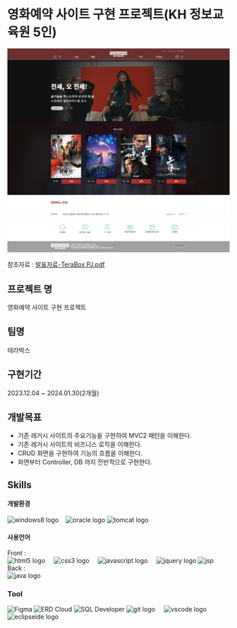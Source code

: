 # 영화예약 사이트 구현 프로젝트(KH 정보교육원 5인)

![KH Semi Project](https://github.com/yawooch/TerraBoxProject/blob/master/%EC%82%B0%EC%B6%9C%EB%AC%BC/TeraBox.mainpage.png)

참조자료 : [발표자료-TeraBox PJ.pdf](https://github.com/yawooch/TerraBoxProject/blob/master/%EC%82%B0%EC%B6%9C%EB%AC%BC/%EC%B5%9C%EC%A2%85%EC%A0%9C%EC%B6%9C/TeraBox%20PJ.pdf)

## 프로젝트 명 
영화예약 사이트 구현 프로젝트


## 팀명
테라박스

## 구현기간
2023.12.04 ~ 2024.01.30(2개월)

## 개발목표
-	기존 레거시 사이트의 주요기능을 구현하여 MVC2 패턴을 이해한다.
-	기존 레거시 사이트의 비즈니스 로직을 이해한다.
-	CRUD 화면을 구현하여 기능의 흐름을 이해한다.
-	화면부터 Controller, DB 까지 전반적으로 구현한다.



## Skills

#### 개발환경 

<img src="https://cdn.jsdelivr.net/gh/devicons/devicon/icons/windows8/windows8-original.svg" height="40" alt="windows8 logo"  /><img width="12" />
  <img src="https://cdn.jsdelivr.net/gh/devicons/devicon/icons/oracle/oracle-original.svg" height="40" alt="oracle logo"  />
  <img src="https://cdn.jsdelivr.net/gh/devicons/devicon/icons/tomcat/tomcat-original.svg" height="40" alt="tomcat logo"  />
  <img width="12" />

#### 사용언어 
Front : \
  <img src="https://cdn.jsdelivr.net/gh/devicons/devicon/icons/html5/html5-original.svg" height="40" alt="html5 logo"  />
  <img width="12" />
  <img src="https://cdn.jsdelivr.net/gh/devicons/devicon/icons/css3/css3-original.svg" height="40" alt="css3 logo"  />
  <img width="12" />
<img src="https://cdn.jsdelivr.net/gh/devicons/devicon/icons/javascript/javascript-original.svg" height="40" alt="javascript logo"  />
  <img width="12" />
  <img src="https://cdn.jsdelivr.net/gh/devicons/devicon/icons/jquery/jquery-original.svg" height="40" alt="jquery logo"  />
![jsp](https://img.shields.io/badge/jsp-41644A?style=for-the-badge&logo=jsp&labelColor=000000)\
Back  :\
  <img src="https://cdn.jsdelivr.net/gh/devicons/devicon/icons/java/java-original.svg" height="40" alt="java logo"  />


### Tool
![Figma](https://img.shields.io/badge/-Figma-F05032?style=for-the-badge&logo=Figma&labelColor=000000)
![ERD Cloud](https://img.shields.io/badge/-ERD%20Cloud-9388FB?style=for-the-badge&logo=ERDCloud&labelColor=000000)
![SQL Developer](https://img.shields.io/badge/-SQL%20Developer-16A100?style=for-the-badge&logo=SQLDeveloper&labelColor=000000)
  <img src="https://cdn.simpleicons.org/git/F05032" height="40" alt="git logo"  />
  <img width="12" />
  <img src="https://cdn.jsdelivr.net/gh/devicons/devicon/icons/vscode/vscode-original.svg" height="40" alt="vscode logo"  />
  <img width="12" />
  <img src="https://skillicons.dev/icons?i=eclipse" height="40" alt="eclipseide logo"  />
